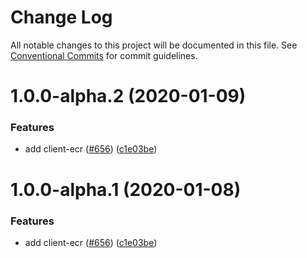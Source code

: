 # Change Log

All notable changes to this project will be documented in this file.
See [Conventional Commits](https://conventionalcommits.org) for commit guidelines.

# 1.0.0-alpha.2 (2020-01-09)


### Features

* add client-ecr ([#656](https://github.com/aws/aws-sdk-js-v3/issues/656)) ([c1e03be](https://github.com/aws/aws-sdk-js-v3/commit/c1e03be))





# 1.0.0-alpha.1 (2020-01-08)


### Features

* add client-ecr ([#656](https://github.com/aws/aws-sdk-js-v3/issues/656)) ([c1e03be](https://github.com/aws/aws-sdk-js-v3/commit/c1e03be))
